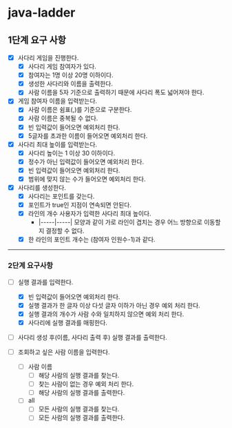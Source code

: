 # java-ladder

## 1단계 요구 사항

- [x] 사다리 게임을 진행한다.
    - [x] 사다리 게임 참여자가 있다.
    - [x] 참여자는 1명 이상 20명 이하이다.
    - [x] 생성한 사다리와 이름을 출력한다.
    - [x] 사람 이름을 5자 기준으로 출력하기 때문에 사다리 폭도 넓어져야 한다.
- [x] 게임 참여자 이름을 입력받는다.
    - [x] 사람 이름은 쉼표(,)를 기준으로 구분한다.
    - [x] 사람 이름은 중복될 수 없다.
    - [x] 빈 입력값이 들어오면 예외처리 한다.
    - [x] 5글자를 초과한 이름이 들어오면 예외처리 한다.
- [x] 사다리 최대 높이를 입력받는다.
    - [x] 사다리 높이는 1 이상 30 이하이다.
    - [x] 정수가 아닌 입력값이 들어오면 예외처리 한다.
    - [x] 빈 입력값이 들어오면 예외처리 한다.
    - [x] 범위에 맞지 않는 수가 들어오면 예외처리 한다.
- [x] 사다리를 생성한다.
    - [x] 사다리는 포인트를 갖는다.
    - [x] 포인트가 true인 지점이 연속되면 안된다.
    - [x] 라인의 개수 사용자가 입력한 사다리 최대 높이다.
        - |-----|-----| 모양과 같이 가로 라인이 겹치는 경우 어느 방향으로 이동할지 결정할 수 없다.
    - [x] 한 라인의 포인트 개수는 (참여자 인원수-1)과 같다.

---

### 2단계 요구사항
- [ ] 실행 결과를 입력한다.
  - [x] 빈 입력값이 들어오면 예외처리 한다.
  - [x] 실행 결과가 한 글자 이상 다섯 글자 이하가 아닌 경우 예외 처리 한다. 
  - [x] 실행 결과의 개수가 사람 수와 일치하지 않으면 예외 처리 한다.
  - [x] 사다리에 실행 결과를 매핑한다.
- [ ] 사다리 생성 후(이름, 사다리 출력 후) 실행 결과를 출력한다.

- [ ] 조회하고 싶은 사람 이름을 입력한다.
  - [ ] 사람 이름
    - [ ] 해당 사람의 실행 결과를 찾는다.
    - [ ] 찾는 사람이 없는 경우 예외 처리 한다.
    - [ ] 해당 사람의 실행 결과를 출력한다.
  - [ ] all
    - [ ] 모든 사람의 실행 결과를 찾는다.
    - [ ] 모든 사람의 실행 결과를 출력한다.